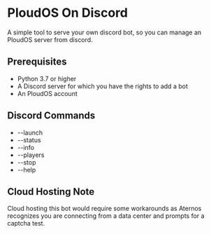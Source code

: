 # PloudOS On Discord 

A simple tool to serve your own discord bot, so you can manage an PloudOS server from discord.

## Prerequisites

* Python 3.7 or higher
* A Discord server for which you have the rights to add a bot
* An PloudOS account

## Discord Commands

* --launch
* --status
* --info
* --players
* --stop
* --help


## Cloud Hosting Note

Cloud hosting this bot would require some workarounds as Aternos recognizes you are connecting from a data center and prompts for a captcha test.


